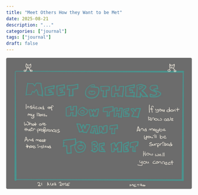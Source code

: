 ```yaml
---
title: "Meet Others How they Want to be Met"
date: 2025-08-21
description: "..."
categories: ["journal"]
tags: ["journal"]
draft: false
---
```


![Meet Others How they Want to be Met](featured.png)